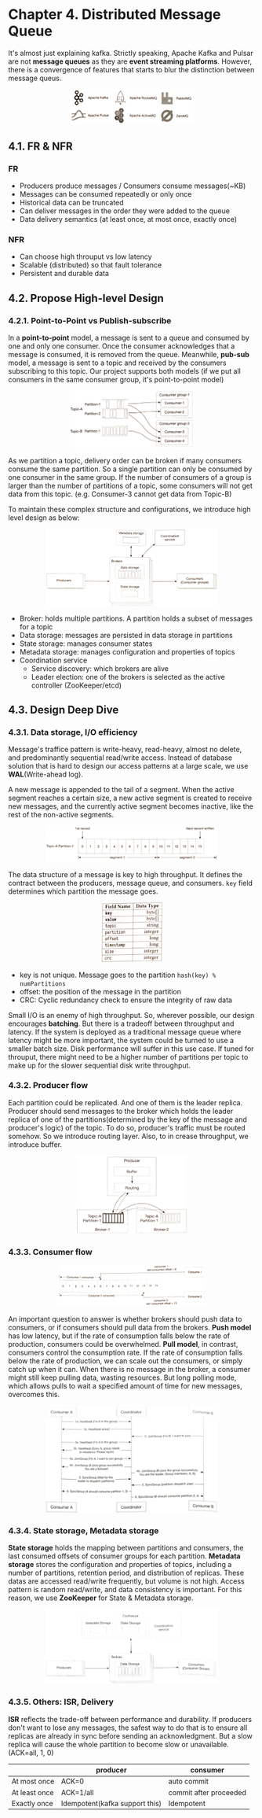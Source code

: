# Chapter 4. Distributed Message Queue

It's almost just explaining kafka. Strictly speaking, Apache Kafka and Pulsar are not **message queues** as they are **event streaming platforms**. However, there is a convergence of features that starts to blur the distinction between message queus.

<p align="center">
    <img src="imgs/4_1.PNG" width="50%" />
</p>

## 4.1. FR & NFR

### FR

- Producers produce messages / Consumers consume messages(~KB)
- Messages can be consumed repeatedly or only once
- Historical data can be truncated
- Can deliver messages in the order they were added to the queue
- Data delivery semantics (at least once, at most once, exactly once)

### NFR

- Can choose high throuput vs low latency
- Scalable (distributed) so that fault tolerance
- Persistent and durable data

## 4.2. Propose High-level Design

### 4.2.1. Point-to-Point vs Publish-subscribe

In a **point-to-point** model, a message is sent to a queue and consumed by one and only one consumer. Once the consumer acknowledges that a message is consumed, it is removed from the queue. Meanwhile, **pub-sub** model, a message is sent to a topic and received by the consumers subscribing to this topic. Our project supports both models (if we put all consumers in the same consumer group, it's point-to-point model)

<p align="center">
    <img src="imgs/4_2.PNG" width="50%" />
</p>

As we partition a topic, delivery order can be broken if many consumers consume the same partition. So a single partition can only be consumed by one consumer in the same group. If the number of consumers of a group is larger than the number of partitions of a topic, some consumers will not get data from this topic. (e.g. Consumer-3 cannot get data from Topic-B)

To maintain these complex structure and configurations, we introduce high level design as below:

<p align="center">
    <img src="imgs/4_3.PNG" width="70%" />
</p>

- Broker: holds multiple partitions. A partition holds a subset of messages for a topic
- Data storage: messages are persisted in data storage in partitions
- State storage: manages consumer states
- Metadata storage: manages configuration and properties of topics
- Coordination service
  - Service discovery: which brokers are alive
  - Leader election: one of the brokers is selected as the active controller (ZooKeeper/etcd)



## 4.3. Design Deep Dive

### 4.3.1. Data storage, I/O efficiency

Message's traffice pattern is write-heavy, read-heavy, almost no delete, and predominantly sequential read/write access. Instead of database solution that is hard to design our access patterns at a large scale, we use **WAL**(Write-ahead log).

A new message is appended to the tail of a segment. When the active segment reaches a certain size, a new active segment is created to receive new messages, and the currently active segment becomes inactive, like the rest of the non-active segments.

<p align="center">
    <img src="imgs/4_4.PNG" width="70%" />
</p>

The data structure of a message is key to high throughput. It defines the contract between the producers, message queue, and consumers. `key` field determines which partition the message goes.

<p align="center">
    <img src="imgs/4_5.PNG" width="25%" />
</p>

- key is not unique. Message goes to the partition `hash(key) % numPartitions`
- offset: the position of the message in the partition
- CRC: Cyclic redundancy check to ensure the integrity of raw data


Small I/O is an enemy of high throughput. So, wherever possible, our design encourages **batching**. But there is a tradeoff between throughput and latency. If the system is deployed as a traditional message queue where latency might be more important, the system could be turned to use a smaller batch size. Disk performance will suffer in this use case. If tuned for throuput, there might need to be a higher number of partitions per topic to make up for the slower sequential disk write throughput.


### 4.3.2. Producer flow

Each partition could be replicated. And one of them is the leader replica. Producer should send messages to the broker which holds the leader replica of one of the partitions(determined by the key of the message and producer's logic) of the topic. To do so, producer's traffic must be routed somehow. So we introduce routing layer. Also, to in crease throughput, we introduce buffer.

<p align="center">
    <img src="imgs/4_6.PNG" width="45%" />
</p>


### 4.3.3. Consumer flow

<p align="center">
    <img src="imgs/4_7.PNG" width="60%" />
</p>

An important question to answer is whether brokers should push data to consumers, or if consumers should pull data from the brokers. **Push model** has low latency, but if the rate of consumption falls below the rate of production, consumers could be overwhelmed. **Pull model**, in contrast, consumers control the consumption rate. If the rate of consumption falls below the rate of production, we can scale out the consumers, or simply catch up when it can. When there is no message in the broker, a consumer might still keep pulling data, wasting resources. But long polling mode, which allows pulls to wait a specified amount of time for new messages, overcomes this.

<p align="center">
    <img src="imgs/4_8.PNG" width="70%" />
</p>

### 4.3.4. State storage, Metadata storage

**State storage** holds the mapping between partitions and consumers, the last consumed offsets of consumer groups for each partition. **Metadata storage** stores the configuration and properties of topics, including a number of partitions, retention period, and distribution of replicas. These datas are accessed read/write frequently, but volume is not high. Access pattern is random read/write, and data consistency is important. For this reason, we use **ZooKeeper** for State & Metadata storage.

<p align="center">
    <img src="imgs/4_9.PNG" width="70%" />
</p>


### 4.3.5. Others: ISR, Delivery

**ISR** reflects the trade-off between performance and durability. If producers don't want to lose any messages, the safest way to do that is to ensure all replicas are already in sync before sending an acknowledgment. But a slow replica will cause the whole partition to become slow or unavailable. (ACK=all, 1, 0)

|   |producer|consumer|
|---|---|---|
|At most once|ACK=0|auto commit|
|At least once|ACK=1/all|commit after proceeded|
|Exactly once|Idempotent(kafka support this)|Idempotent|
